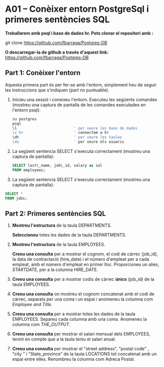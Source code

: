 # A01 – Conèixer entorn PostgreSql i primeres sentències SQL

**Treballarem amb psql i base de dades hr. Pots clonar el repositori amb :**

git clone https://github.com/fbarraga/Postgres-DB

**O descarregar-la de github a través d'aquest link:** https://github.com/fbarraga/Postgres-DB

## Part 1: Conèixer l'entorn

Aquesta primera part és per fer-se amb l'entorn, simplement heu de seguir les instruccions que s'indiquen (part no puntuable).

1. Inicieu una sessió i coneixeu l'entorn. Executeu les següents comandes (mostreu una captura de pantalla de les comandes executades en l'entorn psql):

    ```bash
    su postgres
    psql
    \l                          ' per veure les base de dades
    \c hr                       ' connectem a hr
    \dt                         ' per veure les taules
    \du                         ' per veure els usuaris
    ```

2. La següent sentencia SELECT s'executa correctament (mostreu una captura de pantalla):

    ```sql
    SELECT last\_name, job\_id, salary as sal
    FROM employees;
    ```

3. La següent sentencia SELECT s'executa correctament (mostreu una captura de pantalla):

```sql
SELECT *
FROM jobs;
```

## Part 2: Primeres sentències SQL

1. **Mostreu l'estructura** de la taula DEPARTMENTS.

    **Seleccioneu** totes les dades de la taula DEPARTMENTS.

2. **Mostreu l'estructura** de la taula EMPLOYEES.

    **Creeu una consulta** per a mostrar el cognom, el codi de càrrec (job_id), la data de contractació (hire\_date) i el número d'empleat per a cada empleat, amb el número d'empleat en primer lloc. Proporcioneu un alies, _STARTDATE_, per a la columna HIRE\_DATE.

3. **Creeu una consulta** per a mostrar codis de càrrec **únics** (job_id) de la taula EMPLOYEES.

4. **Creeu una consulta** on mostreu el cognom concatenat amb el codi de càrrec, separats per una coma i un espai i anomeneu la columna com _Employee and Title_.

5. **Creeu una consulta** per a mostrar totes les dades de la taula EMPLOYEES. Separeu cada columna amb una coma. Anomeneu la columna com _THE\_OUTPUT_.

6. **Creeu una consulta** per mostrar el salari mensual dels EMPLOYEES, tenint en compte que a la taula teniu el salari anual.

7. **Creeu una consulta** per mostrar el "street address", "postal code" , "city " i "State_province" de la taula LOCATIONS tot concatenat amb un espai entre elles. Renombreu la columna com Adreca Postal.